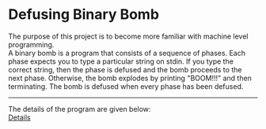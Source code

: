 # Defusing Binary Bomb  
The purpose of this project is to become more familiar with machine level programming.  
A binary bomb is a program that consists of a sequence of phases. Each phase expects you to type a particular string on stdin. If you type the correct string, then the phase is defused and the bomb proceeds to the next phase. Otherwise, the bomb explodes by printing "BOOM!!!" and then terminating. The bomb is defused when every phase has been defused.
___   
The details of the program are given below:  
[Details]()
